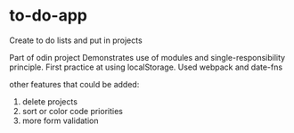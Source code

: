 # to-do-app
Create to do lists and put in projects

Part of odin project
Demonstrates use of modules and single-responsibility principle.
First practice at using localStorage.
Used webpack and date-fns

other features that could be added:
1) delete projects
2) sort or color code priorities
3) more form validation


